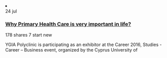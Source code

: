 <div>
  <li class="col-md-4 col-sm-6 col-xs-12">
                            				<article class="entry-item">
                            					<div class="entry-thumb">
                            						<a href="#"><img src="images/18.jpg" alt=""></a>
                            					</div>
                                                <div class="entry-content">
                                                    <div class="mdc-meta-data-date">
                                                        <span class="data-date">24</span>
                                                        <span class="data-mouth">jul</span>
                                                    </div>
                                                    <h3 class="entry-title"><a href="#">Why Primary Health Care is very important in life?</a></h3>
                                                    <div class="mdc-metadate-share">
                                                        <span class="mdc-share-article"><i class="icon-share icons"></i>178 shares</span>
                                                        <span class="mdc-comment"><i class="icon-bubbles icons"></i>7</span>
                                                        <span class="mdc-new">start new</span>
                                                    </div>
                                                    <p>YGIA Polyclinic is participating as an exhibitor at the Career 2016, Studies - Career – Business event, organized by the Cyprus University of</p>
                                                </div>
                                            </article>
                            			</li>
</div>
